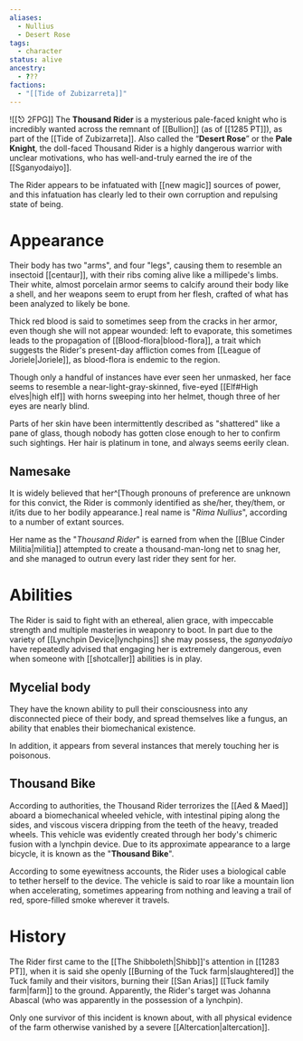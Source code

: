 ```yaml
---
aliases:
  - Nullius
  - Desert Rose
tags:
  - character
status: alive
ancestry:
  - ???
factions:
  - "[[Tide of Zubizarreta]]"
---
```

![[⎋ 2FPG]]
The **Thousand Rider** is a mysterious pale-faced knight who is incredibly wanted across the remnant of [[Bullion]] (as of [[1285 PT]]), as part of the [[Tide of Zubizarreta]]. Also called the “**Desert Rose**” or the **Pale Knight**, the doll-faced Thousand Rider is a highly dangerous warrior with unclear motivations, who has well-and-truly earned the ire of the [[Sganyodaiyo]].

The Rider appears to be infatuated with [[new magic]] sources of power, and this infatuation has clearly led to their own corruption and repulsing state of being.

# Appearance
Their body has two "arms", and four "legs", causing them to resemble an insectoid [[centaur]], with their ribs coming alive like a millipede's limbs. Their white, almost porcelain armor seems to calcify around their body like a shell, and her weapons seem to erupt from her flesh, crafted of what has been analyzed to likely be bone. 

Thick red blood is said to sometimes seep from the cracks in her armor, even though she will not appear wounded: left to evaporate, this sometimes leads to the propagation of [[Blood-flora|blood-flora]], a trait which suggests the Rider's present-day affliction comes from [[League of Joriele|Joriele]], as blood-flora is endemic to the region. 

Though only a handful of instances have ever seen her unmasked, her face seems to resemble a near-light-gray-skinned, five-eyed [[Elf#High elves|high elf]] with horns sweeping into her helmet, though three of her eyes are nearly blind. 

Parts of her skin have been intermittently described as "shattered" like a pane of glass, though nobody has gotten close enough to her to confirm such sightings. Her hair is platinum in tone, and always seems eerily clean.
## Namesake
It is widely believed that her^[Though pronouns of preference are unknown for this convict, the Rider is commonly identified as she/her, they/them, or it/its due to her bodily appearance.] real name is "*Rima Nullius*", according to a number of extant sources.

Her name as the "*Thousand Rider*" is earned from when the [[Blue Cinder Militia|militia]] attempted to create a thousand-man-long net to snag her, and she managed to outrun every last rider they sent for her.

# Abilities
The Rider is said to fight with an ethereal, alien grace, with impeccable strength and multiple masteries in weaponry to boot.  In part due to the variety of [[Lynchpin Device|lynchpins]] she may possess, the *sganyodaiyo* have repeatedly advised that engaging her is extremely dangerous, even when someone with [[shotcaller]] abilities is in play.

## Mycelial body 
They have the known ability to pull their consciousness into any disconnected piece of their body, and spread themselves like a fungus, an ability that enables their biomechanical existence. 

In addition, it appears from several instances that merely touching her is poisonous.

##  Thousand Bike
According to authorities, the Thousand Rider terrorizes the [[Aed & Maed]] aboard a biomechanical wheeled vehicle, with intestinal piping along the sides, and viscous viscera dripping from the teeth of the heavy, treaded wheels. This vehicle was evidently created through her body's chimeric fusion with a lynchpin device. Due to its approximate appearance to a large bicycle, it is known as the "**Thousand Bike**". 

According to some eyewitness accounts, the Rider uses a biological cable to tether herself to the device. The vehicle is said to roar like a mountain lion when accelerating, sometimes appearing from nothing and leaving a trail of red, spore-filled smoke wherever it travels.

# History 
The Rider first came to the [[The Shibboleth|Shibb]]'s attention in [[1283 PT]], when it is said she openly [[Burning of the Tuck farm|slaughtered]] the Tuck family and their visitors, burning their [[San Arias]] [[Tuck family farm|farm]] to the ground. Apparently, the Rider's target was Johanna Abascal (who was apparently in the possession of a lynchpin). 

Only one survivor of this incident is known about, with all physical evidence of the farm otherwise vanished by a severe [[Altercation|altercation]].